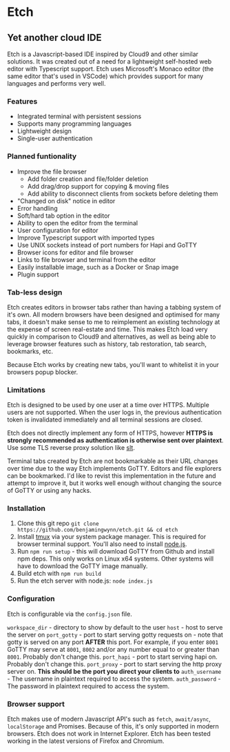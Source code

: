 # Etch 
## Yet another cloud IDE

Etch is a Javascript-based IDE inspired by Cloud9 and other similar solutions. It was created out of a need for a lightweight self-hosted web editor with Typescript support. Etch uses Microsoft's Monaco editor (the same editor that's used in VSCode) which provides support for many languages and performs very well.

### Features

* Integrated terminal with persistent sessions
* Supports many programming languages
* Lightweight design
* Single-user authentication

### Planned funtionality

* Improve the file browser
    * Add folder creation and file/folder deletion
    * Add drag/drop support for copying & moving files
    * Add ability to disconnect clients from sockets before deleting them
* "Changed on disk" notice in editor
* Error handling
* Soft/hard tab option in the editor
* Ability to open the editor from the terminal
* User configuration for editor
* Improve Typescript support with imported types
* Use UNIX sockets instead of port numbers for Hapi and GoTTY
* Browser icons for editor and file browser
* Links to file browser and terminal from the editor
* Easily installable image, such as a Docker or Snap image
* Plugin support

### Tab-less design

Etch creates editors in browser tabs rather than having a tabbing system of it's own. All modern browsers have been designed and optimised for many tabs, it doesn't make sense to me to reimplement an existing technology at the expense of screen real-estate and time. This makes Etch load very quickly in comparison to Cloud9 and alternatives, as well as being able to leverage browser features such as history, tab restoration, tab search, bookmarks, etc.

Because Etch works by creating new tabs, you'll want to whitelist it in your browsers popup blocker.

### Limitations

Etch is designed to be used by one user at a time over HTTPS. Multiple users are not supported. When the user logs in, the previous authentication token is invalidated immediately and all terminal sessions are closed.

Etch does not directly implement any form of HTTPS, however **HTTPS is strongly recommended as authentication is otherwise sent over plaintext**. Use some TLS reverse proxy solution like [slt](https://github.com/inconshreveable/slt).

Terminal tabs created by Etch are not bookmarkable as their URL changes over time due to the way Etch implements GoTTY. Editors and file explorers can be bookmarked. I'd like to revist this implementation in the future and attempt to improve it, but it works well enough without changing the source of GoTTY or using any hacks.

### Installation

1. Clone this git repo `git clone https://github.com/benjamingwynn/etch.git && cd etch`
2. Install [tmux](https://en.wikipedia.org/wiki/Tmux) via your system package manager. This is required for browser terminal support. You'll also need to install [node.js](https://nodejs.org).
3. Run `npm run setup` - this will download GoTTY from Github and install npm deps. This only works on Linux x64 systems. Other systems will have to download the GoTTY image manually.
4. Build etch with `npm run build`
5. Run the etch server with node.js: `node index.js`

### Configuration

Etch is configurable via the `config.json` file.

`workspace_dir` - directory to show by default to the user
`host` - host to serve the server on
`port_gotty` - port to start serving gotty requests on - note that gotty is served on any port **AFTER** this port. For example, if you enter `8001` GoTTY may serve at `8001`, `8002` and/or any number equal to or greater than `8001`. Probably don't change this.
`port_hapi` - port to start serving hapi on. Probably don't change this.
`port_proxy` - port to start serving the http proxy server on. **This should be the port you direct your clients to**
`auth_username` - The username in plaintext required to access the system.
`auth_password` - The password in plaintext required to access the system.

### Browser support

Etch makes use of modern Javascript API's such as `fetch`, `await/async`, `localStorage` and Promises. Because of this, it's only supported in modern browsers. Etch does not work in Internet Explorer. Etch has been tested working in the latest versions of Firefox and Chromium.
